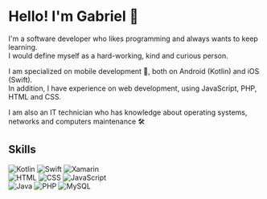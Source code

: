 # Hello! I'm Gabriel 👋

I'm a software developer who likes programming and always wants to keep learning.  
I would define myself as a hard-working, kind and curious person.

I am specialized on mobile development 📱, both on Android (Kotlin) and iOS (Swift).  
In addition, I have experience on web development, using JavaScript, PHP, HTML and CSS.

I am also an IT technician who has knowledge about operating systems, networks and computers maintenance 🛠


## Skills

![Kotlin](https://img.shields.io/badge/Kotlin-0095D5?&style=for-the-badge&logo=kotlin&logoColor=white)
![Swift](https://img.shields.io/badge/Swift-FA7343?style=for-the-badge&logo=swift&logoColor=white)
![Xamarin](https://img.shields.io/badge/Xamarin-3498DB?style=for-the-badge&logo=xamarin&logoColor=white)  
![HTML](https://img.shields.io/badge/HTML5-E34F26?style=for-the-badge&logo=html5&logoColor=white)
![CSS](https://img.shields.io/badge/CSS3-1572B6?style=for-the-badge&logo=css3&logoColor=white)
![JavaScript](https://img.shields.io/badge/JavaScript-F7DF1E?style=for-the-badge&logo=javascript&logoColor=black)  
![Java](https://img.shields.io/badge/Java-ED8B00?style=for-the-badge&logo=java&logoColor=white)
![PHP](https://img.shields.io/badge/PHP-777BB4?style=for-the-badge&logo=php&logoColor=white)
![MySQL](https://img.shields.io/badge/MySQL-005C84?style=for-the-badge&logo=mysql&logoColor=white)
